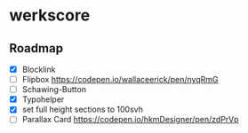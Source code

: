 # werkscore

## Roadmap
- [x] Blocklink
- [ ] Flipbox https://codepen.io/wallaceerick/pen/nyqRmG
- [ ] Schawing-Button
- [x] Typohelper
- [x] set full height sections to 100svh
- [ ] Parallax Card https://codepen.io/hkmDesigner/pen/zdPrVp